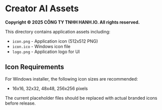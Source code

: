 # Creator AI Assets

**Copyright © 2025 CÔNG TY TNHH HANH.IO. All rights reserved.**

This directory contains application assets including:

- `icon.png` - Application icon (512x512 PNG)
- `icon.ico` - Windows icon file
- `logo.png` - Application logo for UI

## Icon Requirements

For Windows installer, the following icon sizes are recommended:
- 16x16, 32x32, 48x48, 256x256 pixels

The current placeholder files should be replaced with actual branded icons before release.